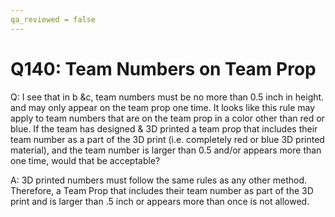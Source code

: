 ```yaml
---
qa_reviewed = false
---
```


# Q140: Team Numbers on Team Prop

Q: I see that in <TE05> b &c, team numbers must be no more than 0.5 inch in height. and may only appear on the team prop one time. It looks like this rule may apply to team numbers that are on the team prop in a color other than red or blue.  If the team has designed & 3D printed a team prop that includes their team number as a part of the 3D print (i.e. completely red or blue 3D printed material), and the team number is larger than 0.5 and/or appears more than one time, would that be acceptable?

A: 3D printed numbers must follow the same rules as any other method. Therefore, a Team Prop that includes their team number as part of the 3D print and is larger than .5 inch or appears more than once is not allowed.